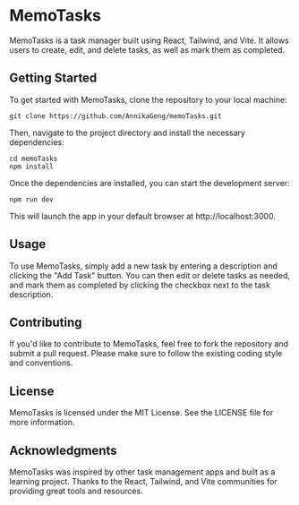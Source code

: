 # MemoTasks

MemoTasks is a task manager built using React, Tailwind, and Vite. It allows users to create, edit, and delete tasks, as well as mark them as completed.

## Getting Started
To get started with MemoTasks, clone the repository to your local machine:
```
git clone https://github.com/AnnikaGeng/memoTasks.git
```

Then, navigate to the project directory and install the necessary dependencies:
```
cd memoTasks
npm install
```

Once the dependencies are installed, you can start the development server:
```
npm run dev
```

This will launch the app in your default browser at http://localhost:3000.

## Usage
To use MemoTasks, simply add a new task by entering a description and clicking the "Add Task" button. You can then edit or delete tasks as needed, and mark them as completed by clicking the checkbox next to the task description.

## Contributing
If you'd like to contribute to MemoTasks, feel free to fork the repository and submit a pull request. Please make sure to follow the existing coding style and conventions.

## License
MemoTasks is licensed under the MIT License. See the LICENSE file for more information.

## Acknowledgments
MemoTasks was inspired by other task management apps and built as a learning project. Thanks to the React, Tailwind, and Vite communities for providing great tools and resources.
